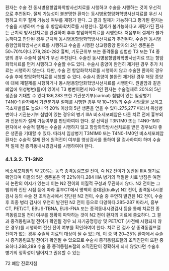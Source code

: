 환자는 수술 전 동시병용항암화학방사선치료를 시행하고 수술을 시행하는 것이 우선적으로 추천된다. 절제 가능성이 불분명한 환자는 동시병용항암화학방사선치료를 우선 시행하고 이후 절제 가능성 여부를 재평가 한다. 그 결과 절제가 가능하다고 평가된 환자는 수술을 시행하며 수술 후 항암화학치료를 시행한다. 절제가 불가능하다고 재평가된 환자는 근치적 방사선치료를 완결하며 추후 항암화학치료를 시행한다. 처음부터 절제가 불가능하다고 판단된 경우 근치적 동시병용항암화학방사선치료가 추천된다. 수술전 동시병용항암화학방사선치료를 시행하고 수술을 시행한 상고랑종양 환자의 2년 생존율은 50~70%이다.278,280-282
흉벽, 기도근위부 또는 종격동을 침범한 T3 또는 T4 종양의 경우 수술적 절제가 우선 추천된다. 수술전 동시병용항암화학방사선치료 또는 항암화학치료를 먼저 시행하고 수술할 수도 있다. 수술시 종양이 완전히 제거된 경우 추가 치료는 시행하지 않는다. 다만, 수술 전 항암화학치료를 시행하지 않고 수술한 환자의 경우 수술 후에 항암화학치료를 시행할 수 있다. 수술시 종양이 불완전 제거된 경우 해당 종양에 대해 재절제를 시행하거나 동시병용항암화학방사선치료를 시행한다. 원발암과 같은 폐엽에 위성병변(들)이 있어서 T3 병변이면서 N0-1인 환자는 수술절제로 20%의 5년 생존을 기대할 수 있다.186,283 또한 기관분기부(carinal) 침범이 있는 임상병기 T4N0-1 환자에서 기관분기부 절제를 시행한 경우 약 10~15%의 수술 사망률을 보이고 국소재발률도 높으나 약 20% 이상의 5년 생존을 얻을 수 있다.275,277 따라서 위성병변이나 기관분기부 침범이 있는 경우의 병기 IIIA 비소세포폐암은 다른 치료 전에 흉부외과 전문의가 절제 가능여부를 판단하여야 한다.
잘 선택된 T3N1M0 또는 T4N0-1M0 환자에서 수술적 절제는 수술을 시행하지 않고 항암화학방사선치료를 받은 경우보다 좋은 생존을 기대할 수 있다. 따라서 임상병기 T3N1M0 또는 T4N0-1M0인 비소세포폐암 환자는 수술적 절제 전에 원격전이 여부를 영상검사를 통하여 잘 검사하여야 하며 수술적 절제 전 종격동내시경검사를 시행하여야 한다.

### 4.1.3.2. T1-3N2

비소세포폐암의 약 20%는 동측 종격동림프절 전이, 즉 N2 전이가 동반된 IIIA 병기로 확인되며 이들의 5년 생존율은 약 22%이다.284 IIIA 병기의 적절한 치료 방침은 여전히 논란의 여지가 있는데 이는 N2 전이의 이질적 구성과 무관하지 않다. N2 전이는 그 범위와 진단 시점 등에 따라 흉부CT에서 명백히 종대된(bulky) N2 전이, 종격동내시경검사 등의 수술 전 조직검사에서 진단된 N2 전이, 수술 중 우연히 발견된 N2 전이, 수술 후 최종 병리 검사에 우연히 발견된 N2 전이 등으로 다양하다.285-287 따라서, 흉부CT, PET/CT, EBUS-TBNA, EUS-FNA 또는 종격동내시경검사 등을 통해 치료전 종격동림프절 전이 여부를 정확히 파악하는 것이 N2 전이 환자의 치료에 중요하다. 그 결과 종격동림프절 전이가 확인될 경우 뇌 자기공명영상 및 PET/CT (사전에 시행되지 않은 경우)를 시행하여 전신 전이 여부를 확인하여야 한다. 치료 전 검사 상 종격동림프절 전이가 없는 경우 수술적 치료의 대상이 될 수 있는데, 이 중 약 20~25% 환자에서 수술시 종격동림프절 전이가 확인될 수 있으므로 수술시 종격동림프절의 조직진단이 또한 중요하다.288,289 수술 중 종격동림프절의 조직진단이 정확하게 되지 않았다면 수술후 병기의 정확성이 떨어지고 권유할 수 있는

<PAGE>72 폐암 진료지침